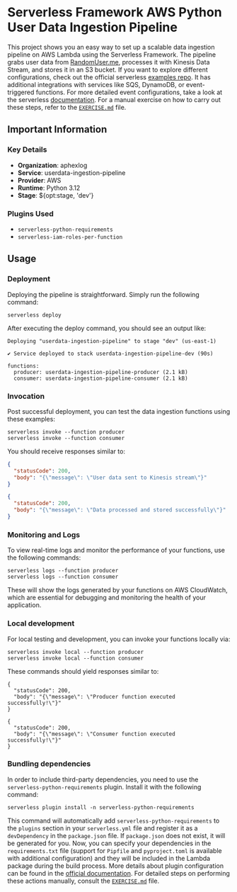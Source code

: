 <!--
title: 'AWS Python User Data Ingestion Pipeline'
description: 'This template demonstrates how to deploy a Python-based user data ingestion pipeline running on AWS using the Serverless Framework. The data is sourced from https://randomuser.me.'
layout: Doc
framework: v4
platform: AWS
language: python
priority: 2
authorLink: 'https://github.com/Aphexlog'
authorName: 'Aaron West'
authorAvatar: ''
-->

# Serverless Framework AWS Python User Data Ingestion Pipeline

This project shows you an easy way to set up a scalable data ingestion pipeline on AWS Lambda using the Serverless Framework. The pipeline grabs user data from [RandomUser.me](https://randomuser.me), processes it with Kinesis Data Stream, and stores it in an S3 bucket. If you want to explore different configurations, check out the official serverless [examples repo](https://github.com/serverless/examples/). It has additional integrations with services like SQS, DynamoDB, or event-triggered functions. For more detailed event configurations, take a look at the serverless [documentation](https://www.serverless.com/framework/docs/providers/aws/events/). For a manual exercise on how to carry out these steps, refer to the [`EXERCISE.md`](./EXERCISE.md) file.

## Important Information

### Key Details

- **Organization**: aphexlog
- **Service**: userdata-ingestion-pipeline
- **Provider**: AWS
- **Runtime**: Python 3.12
- **Stage**: ${opt:stage, 'dev'}

### Plugins Used

- `serverless-python-requirements`
- `serverless-iam-roles-per-function`

## Usage

### Deployment

Deploying the pipeline is straightforward. Simply run the following command:

```
serverless deploy
```

After executing the deploy command, you should see an output like:

```
Deploying "userdata-ingestion-pipeline" to stage "dev" (us-east-1)

✔ Service deployed to stack userdata-ingestion-pipeline-dev (90s)

functions:
  producer: userdata-ingestion-pipeline-producer (2.1 kB)
  consumer: userdata-ingestion-pipeline-consumer (2.1 kB)
```

### Invocation

Post successful deployment, you can test the data ingestion functions using these examples:

```
serverless invoke --function producer
serverless invoke --function consumer
```

You should receive responses similar to:

```json
{
  "statusCode": 200,
  "body": "{\"message\": \"User data sent to Kinesis stream\"}"
}
```

```json
{
  "statusCode": 200,
  "body": "{\"message\": \"Data processed and stored successfully\"}"
}
```

### Monitoring and Logs

To view real-time logs and monitor the performance of your functions, use the following commands:

```
serverless logs --function producer
serverless logs --function consumer
```

These will show the logs generated by your functions on AWS CloudWatch, which are essential for debugging and monitoring the health of your application.

### Local development

For local testing and development, you can invoke your functions locally via:

```
serverless invoke local --function producer
serverless invoke local --function consumer
```

These commands should yield responses similar to:

```
{
  "statusCode": 200,
  "body": "{\"message\": \"Producer function executed successfully!\"}"
}
```

```
{
  "statusCode": 200,
  "body": "{\"message\": \"Consumer function executed successfully!\"}"
}
```

### Bundling dependencies

In order to include third-party dependencies, you need to use the `serverless-python-requirements` plugin. Install it with the following command:

```
serverless plugin install -n serverless-python-requirements
```

This command will automatically add `serverless-python-requirements` to the `plugins` section in your `serverless.yml` file and register it as a `devDependency` in the `package.json` file. If `package.json` does not exist, it will be generated for you. Now, you can specify your dependencies in the `requirements.txt` file (support for `Pipfile` and `pyproject.toml` is available with additional configuration) and they will be included in the Lambda package during the build process. More details about plugin configuration can be found in the [official documentation](https://github.com/UnitedIncome/serverless-python-requirements). For detailed steps on performing these actions manually, consult the [`EXERCISE.md`](./EXERCISE.md) file.

